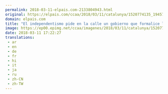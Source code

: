 ```yaml
---
permalink: 2018-03-11-elpais.com-2133804943.html
original: https://elpais.com/ccaa/2018/03/11/catalunya/1520774135_194579.html#?ref=rss&format=simple&link=link
domain: elpais.com
title: "El independentismo pide en la calle un gobierno que formalice la república"
image: https://ep00.epimg.net/ccaa/imagenes/2018/03/11/catalunya/1520774135_194579_1520787653_rrss_normal.jpg
date: 2018-03-11 17:22:27
translations: 
 - ar
 - en
 - de
 - fr
 - hi
 - it
 - ja
 - ru
 - zh-CN
 - zh-TW
---
```


